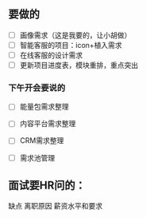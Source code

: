## 要做的
- [ ] 画像需求（这是我要的，让小胡做）
- [ ] 智能客服的项目：icon+植入需求
- [ ] 在线客服的设计需求
- [ ] 更新项目进度表，模块重排，重点突出
### 下午开会要说的
- [ ] 能量包需求整理
- [ ] 内容平台需求整理
- [ ] CRM需求整理
- [ ] 需求池管理


## 面试要HR问的：
缺点
离职原因
薪资水平和要求
